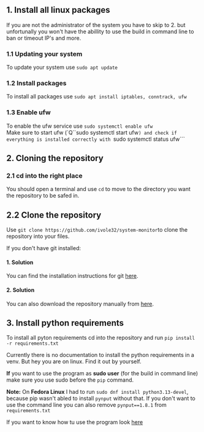 ## 1. Install all linux packages
If you are not the administrator of the system you have to skip to 2. but unfortunally you won't have the abillity to use the build in command line to ban or timeout IP's and more.

### 1.1 Updating your system
To update your system use ```sudo apt update```

### 1.2 Install packages
To install all packages use ```sudo apt install iptables, conntrack, ufw```

### 1.3 Enable ufw
To enable the ufw service use ```sudo systemctl enable ufw```
<br>Make sure to start ufw (`Q``sudo systemctl start ufw```) and check if everything is installed correctly with ```sudo systemctl status ufw```

## 2. Cloning the repository
### 2.1 cd into the right place
You should open a terminal and use ```cd``` to move to the directory you want the repository to be safed in.

## 2.2 Clone the repository
Use ```git clone https://github.com/ivole32/system-monitor```to clone the repository into your files.

If you don't have git installed:
#### 1. Solution
You can find the installation instructions for git [here](https://github.com/git-guides/install-git).

#### 2. Solution
You can also download the repository manually from [here](https://github.com/ivole32/system-monitor).

## 3. Install python requirements
To install all pyton requirements cd into the repository and run ```pip install -r requirements.txt```

Currently there is no documentation to install the python requirements in a venv. But hey you are on linux. Find it out by yourself.

**If** you want to use the program as **sudo user** (for the build in command line) make sure you use sudo before the ```pip``` command. 

**Note:** On **Fedora Linux** I had to run ```sudo dnf install python3.13-devel```, because pip wasn't abled to install ```pynput``` without that. If you don't want to use the command line you can also remove ```pynput==1.8.1``` from ```requirements.txt```

If you want to know how tu use the program look [here](https://github.com/Ivole32/system-monitor/wiki/Usage)